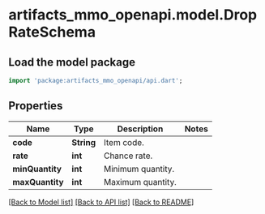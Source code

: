 # artifacts_mmo_openapi.model.DropRateSchema

## Load the model package
```dart
import 'package:artifacts_mmo_openapi/api.dart';
```

## Properties
Name | Type | Description | Notes
------------ | ------------- | ------------- | -------------
**code** | **String** | Item code. | 
**rate** | **int** | Chance rate. | 
**minQuantity** | **int** | Minimum quantity. | 
**maxQuantity** | **int** | Maximum quantity. | 

[[Back to Model list]](../README.md#documentation-for-models) [[Back to API list]](../README.md#documentation-for-api-endpoints) [[Back to README]](../README.md)


